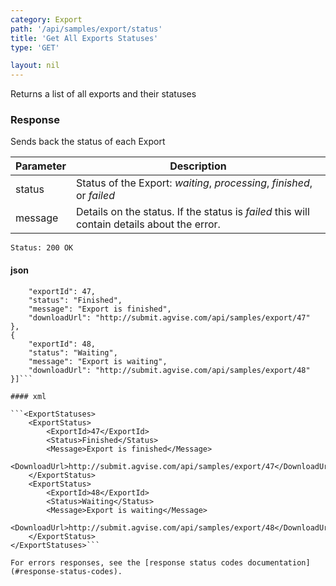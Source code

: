 ```yaml
---
category: Export
path: '/api/samples/export/status'
title: 'Get All Exports Statuses'
type: 'GET'

layout: nil
---
```


Returns a list of all exports and their statuses

### Response

Sends back the status of each Export

<table>
	<thead>
		<tr>
	        <th>Parameter</th>
	        <th>Description</th>
	    </tr>
    </thead>
    <tbody>
	    <tr>
	        <td>status</td>
	        <td>Status of the Export: <em>waiting</em>, <em>processing</em>, <em>finished</em>, or <em>failed</em> </td>
	    </tr>
	    <tr>
	        <td>message</td>
	        <td>Details on the status. If the status is <em>failed</em> this will contain details about the error.</td>
	    </tr>
    </tbody>
</table>


```Status: 200 OK```

#### json

```[{
	"exportId": 47,
	"status": "Finished",
	"message": "Export is finished",
	"downloadUrl": "http://submit.agvise.com/api/samples/export/47"
},
{
	"exportId": 48,
	"status": "Waiting",
	"message": "Export is waiting",
	"downloadUrl": "http://submit.agvise.com/api/samples/export/48"
}]```

#### xml

```<ExportStatuses>
    <ExportStatus>
        <ExportId>47</ExportId>
        <Status>Finished</Status>
        <Message>Export is finished</Message>
        <DownloadUrl>http://submit.agvise.com/api/samples/export/47</DownloadUrl>
    </ExportStatus>
    <ExportStatus>
        <ExportId>48</ExportId>
        <Status>Waiting</Status>
        <Message>Export is waiting</Message>
        <DownloadUrl>http://submit.agvise.com/api/samples/export/48</DownloadUrl>
    </ExportStatus>
</ExportStatuses>```

For errors responses, see the [response status codes documentation](#response-status-codes).